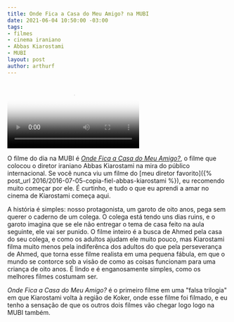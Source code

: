 ```yaml
---
title: Onde Fica a Casa do Meu Amigo? na MUBI
date: 2021-06-04 10:50:00 -03:00
tags:
- filmes
- cinema iraniano
- Abbas Kiarostami
- MUBI
layout: post
author: arthurf
---
```


<video class="full-width" src="//trailers.mubicdn.net/3062/t-where-is-the-friends-home_en_us_2147.191_1214_720_1620954823.mp4" controls poster="//assets.mubicdn.net/images/film/3062/image-w1280.jpg"></video>

O filme do dia na MUBI é [*Onde Fica a Casa do Meu Amigo?*](https://mubi.com/pt/films/where-is-the-friends-home), o filme que colocou o diretor iraniano Abbas Kiarostami na mira do público internacional. Se você nunca viu um filme do [meu diretor favorito]({% post_url 2016/2016-07-05-copia-fiel-abbas-kiarostami %}), eu recomendo muito começar por ele. É curtinho, e tudo o que eu aprendi a amar no cinema de Kiarostami começa aqui.

A história é simples: nosso protagonista, um garoto de oito anos, pega sem querer o caderno de um colega. O colega está tendo uns dias ruins, e o garoto imagina que se ele não entregar o tema de casa feito na aula seguinte, ele vai ser punido. O filme inteiro é a busca de Ahmed pela casa do seu colega, e como os adultos ajudam ele muito pouco, mas Kiarostami filma muito menos pela indiferênca dos adultos do que pela perseverança de Ahmed, que torna esse filme realista em uma pequena fábula, em que o mundo se contorce sob a visão de como as coisas funcionam para uma criança de oito anos. É lindo e é enganosamente simples, como os melhores filmes costumam ser.

*Onde Fica a Casa do Meu Amigo?* é o primeiro filme em uma "falsa trilogia" em que Kiarostami volta à região de Koker, onde esse filme foi filmado, e eu tenho a sensação de que os outros dois filmes vão chegar logo logo na MUBI também.
